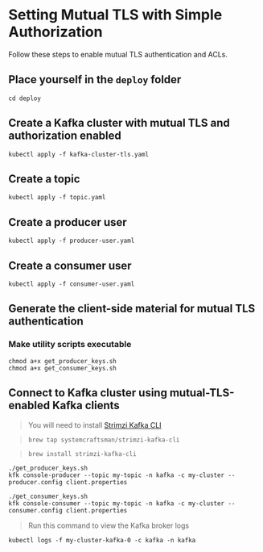 # Setting Mutual TLS with Simple Authorization

Follow these steps to enable mutual TLS authentication and ACLs.

## Place yourself in the `deploy` folder
```
cd deploy
```
## Create a Kafka cluster with mutual TLS and authorization enabled
```
kubectl apply -f kafka-cluster-tls.yaml
```
## Create a topic
```
kubectl apply -f topic.yaml
```

## Create a producer user
```
kubectl apply -f producer-user.yaml
```
## Create a consumer user
```
kubectl apply -f consumer-user.yaml
```
## Generate the client-side material for mutual TLS authentication
### Make utility scripts executable
```
chmod a+x get_producer_keys.sh
chmod a+x get_consumer_keys.sh
```

## Connect to Kafka cluster using mutual-TLS-enabled Kafka clients
> You will need to install [Strimzi Kafka CLI](https://github.com/systemcraftsman/strimzi-kafka-cli)

> `brew tap systemcraftsman/strimzi-kafka-cli`

> `brew install strimzi-kafka-cli`
```
./get_producer_keys.sh
kfk console-producer --topic my-topic -n kafka -c my-cluster --producer.config client.properties

./get_consumer_keys.sh
kfk console-consumer --topic my-topic -n kafka -c my-cluster --consumer.config client.properties
```

> Run this command to view the Kafka broker logs
```
kubectl logs -f my-cluster-kafka-0 -c kafka -n kafka
```

